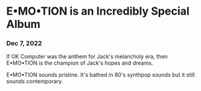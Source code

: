 # E•MO•TION is an Incredibly Special Album

### Dec 7, 2022

If OK Computer was the anthem for Jack's melancholy era, then E•MO•TION is the champion of Jack's hopes and dreams.


E•MO•TION sounds pristine. It's bathed in 80's synthpop sounds but it still sounds contemporary.
